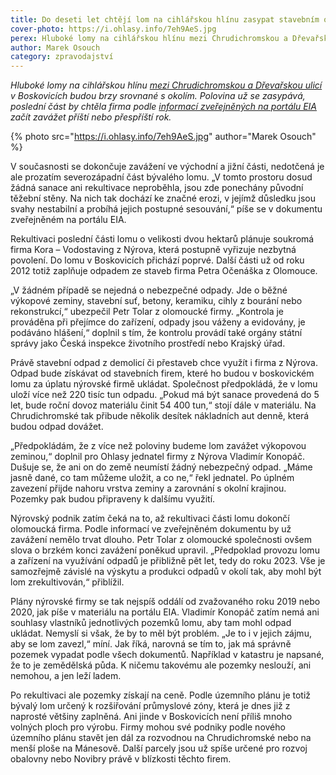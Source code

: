 ```yaml
---
title: Do deseti let chtějí lom na cihlářskou hlínu zasypat stavebním odpadem
cover-photo: https://i.ohlasy.info/7eh9AeS.jpg
perex: Hluboké lomy na cihlářskou hlínu mezi Chrudichromskou a Dřevařskou ulicí v Boskovicích budou brzy srovnané s okolím.
author: Marek Osouch
category: zpravodajství
---
```


*Hluboké lomy na cihlářskou hlínu [mezi Chrudichromskou a Dřevařskou ulicí](https://en.mapy.cz/s/2VLLN) v Boskovicích budou brzy srovnané s okolím. Polovina už se zasypává, poslední část by chtěla firma podle [informací zveřejněných na portálu EIA](https://portal.cenia.cz/eiasea/detail/EIA_JHM1444) začít zavážet příští nebo přespříští rok.*

{% photo src="https://i.ohlasy.info/7eh9AeS.jpg" author="Marek Osouch" %}

V současnosti se dokončuje zavážení ve východní a jižní části, nedotčená je ale prozatím severozápadní část bývalého lomu. „V tomto prostoru dosud žádná sanace ani rekultivace neproběhla, jsou zde ponechány původní těžební stěny. Na nich tak dochází ke značné erozi, v jejímž důsledku jsou svahy nestabilní a probíhá jejich postupné sesouvání,“ píše se v dokumentu zveřejněném na portálu EIA.

Rekultivaci poslední části lomu o velikosti dvou hektarů plánuje soukromá firma Kora – Vodostaving z Nýrova, která postupně vyřizuje nezbytná povolení. Do lomu v Boskovicích přichází poprvé. Další části už od roku 2012 totiž zaplňuje odpadem ze staveb firma Petra Očenáška z Olomouce.

„V žádném případě se nejedná o nebezpečné odpady. Jde o běžné výkopové zeminy, stavební suť, betony, keramiku, cihly z bourání nebo rekonstrukcí,“ ubezpečil Petr Tolar z olomoucké firmy. „Kontrola je prováděna při přejímce do zařízení, odpady jsou váženy a evidovány, je podáváno hlášení,“ doplnil s tím, že kontrolu provádí také orgány státní správy jako Česká inspekce životního prostředí nebo Krajský úřad.

Právě stavební odpad z demolicí či přestaveb chce využít i firma z Nýrova. Odpad bude získávat od stavebních firem, které ho budou v boskovickém lomu za úplatu nýrovské firmě ukládat. Společnost předpokládá, že v lomu uloží více než 220 tisíc tun odpadu. „Pokud má být sanace provedená do 5 let, bude roční dovoz materiálu činit 54 400 tun,“ stojí dále v materiálu. Na Chrudichromské tak přibude několik desítek nákladních aut denně, která budou odpad dovážet.

„Předpokládám, že z více než poloviny budeme lom zavážet výkopovou zeminou,“ doplnil pro Ohlasy jednatel firmy z Nýrova Vladimír Konopáč. Dušuje se, že ani on do země neumístí žádný nebezpečný odpad. „Máme jasně dané, co tam můžeme uložit, a co ne,“ řekl jednatel. Po úplném zavezení přijde nahoru vrstva zeminy a zarovnání s okolní krajinou. Pozemky pak budou připraveny k dalšímu využití.

Nýrovský podnik zatím čeká na to, až rekultivaci části lomu dokončí olomoucká firma. Podle informací ve zveřejněném dokumentu by už zavážení nemělo trvat dlouho. Petr Tolar z olomoucké společnosti ovšem slova o brzkém konci zavážení poněkud upravil. „Předpoklad provozu lomu a zařízení na využívání odpadů je přibližně pět let, tedy do roku 2023. Vše je samozřejmě závislé na výskytu a produkci odpadů v okolí tak, aby mohl být lom zrekultivován,“ přiblížil. 

Plány nýrovské firmy se tak nejspíš oddálí od zvažovaného roku 2019 nebo 2020, jak píše v materiálu na portálu EIA. Vladimír Konopáč zatím nemá ani souhlasy vlastníků jednotlivých pozemků lomu, aby tam mohl odpad ukládat. Nemyslí si však, že by to měl být problém. „Je to i v jejich zájmu, aby se lom zavezl,“ míní. Jak říká, narovná se tím to, jak má správně pozemek vypadat podle všech dokumentů. Například v katastru je napsané, že to je zemědělská půda. K ničemu takovému ale pozemky neslouží, ani nemohou, a jen leží ladem. 

Po rekultivaci ale pozemky získají na ceně. Podle územního plánu je totiž bývalý lom určený k rozšiřování průmyslové zóny, která je dnes již z naprosté většiny zaplněná. Ani jinde v Boskovicích není příliš mnoho volných ploch pro výrobu. Firmy mohou své podniky podle nového územního plánu stavět jen dál za rozvodnou na Chrudichromské nebo na menší ploše na Mánesově. Další parcely jsou už spíše určené pro rozvoj obalovny nebo Novibry právě v blízkosti těchto firem.

